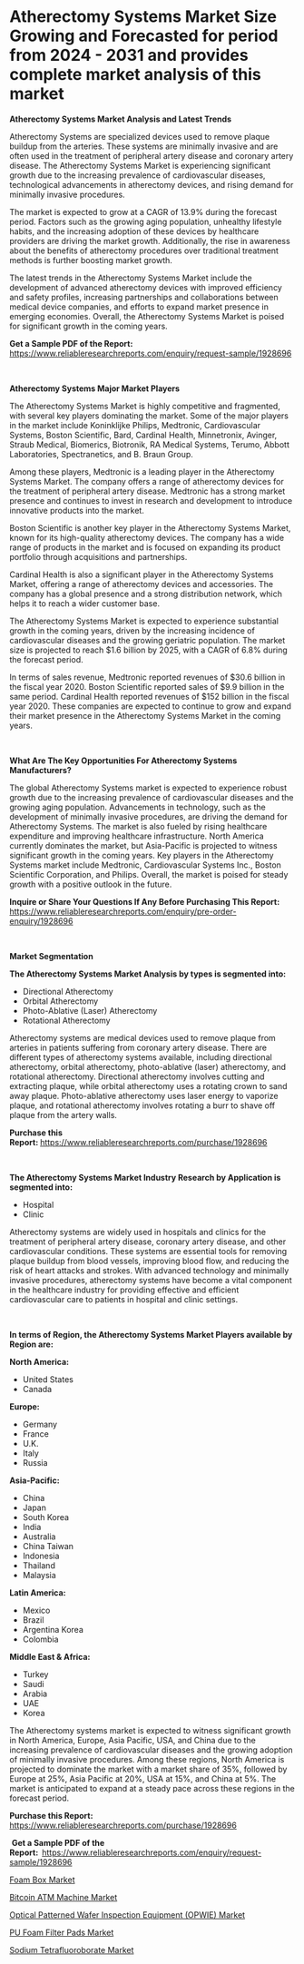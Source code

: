 <p><h1>Atherectomy Systems Market Size Growing and Forecasted for period from 2024 - 2031 and provides complete market analysis of this market</h1></p><p><strong>Atherectomy Systems Market Analysis and Latest Trends</strong></p>
<p><p>Atherectomy Systems are specialized devices used to remove plaque buildup from the arteries. These systems are minimally invasive and are often used in the treatment of peripheral artery disease and coronary artery disease. The Atherectomy Systems Market is experiencing significant growth due to the increasing prevalence of cardiovascular diseases, technological advancements in atherectomy devices, and rising demand for minimally invasive procedures.</p><p>The market is expected to grow at a CAGR of 13.9% during the forecast period. Factors such as the growing aging population, unhealthy lifestyle habits, and the increasing adoption of these devices by healthcare providers are driving the market growth. Additionally, the rise in awareness about the benefits of atherectomy procedures over traditional treatment methods is further boosting market growth.</p><p>The latest trends in the Atherectomy Systems Market include the development of advanced atherectomy devices with improved efficiency and safety profiles, increasing partnerships and collaborations between medical device companies, and efforts to expand market presence in emerging economies. Overall, the Atherectomy Systems Market is poised for significant growth in the coming years.</p></p>
<p><strong>Get a Sample PDF of the Report:&nbsp;</strong> <a href="https://www.reliableresearchreports.com/enquiry/request-sample/1928696">https://www.reliableresearchreports.com/enquiry/request-sample/1928696</a></p>
<p>&nbsp;</p>
<p><strong>Atherectomy Systems Major Market Players</strong></p>
<p><p>The Atherectomy Systems Market is highly competitive and fragmented, with several key players dominating the market. Some of the major players in the market include Koninklijke Philips, Medtronic, Cardiovascular Systems, Boston Scientific, Bard, Cardinal Health, Minnetronix, Avinger, Straub Medical, Biomerics, Biotronik, RA Medical Systems, Terumo, Abbott Laboratories, Spectranetics, and B. Braun Group.</p><p>Among these players, Medtronic is a leading player in the Atherectomy Systems Market. The company offers a range of atherectomy devices for the treatment of peripheral artery disease. Medtronic has a strong market presence and continues to invest in research and development to introduce innovative products into the market.</p><p>Boston Scientific is another key player in the Atherectomy Systems Market, known for its high-quality atherectomy devices. The company has a wide range of products in the market and is focused on expanding its product portfolio through acquisitions and partnerships.</p><p>Cardinal Health is also a significant player in the Atherectomy Systems Market, offering a range of atherectomy devices and accessories. The company has a global presence and a strong distribution network, which helps it to reach a wider customer base.</p><p>The Atherectomy Systems Market is expected to experience substantial growth in the coming years, driven by the increasing incidence of cardiovascular diseases and the growing geriatric population. The market size is projected to reach $1.6 billion by 2025, with a CAGR of 6.8% during the forecast period.</p><p>In terms of sales revenue, Medtronic reported revenues of $30.6 billion in the fiscal year 2020. Boston Scientific reported sales of $9.9 billion in the same period. Cardinal Health reported revenues of $152 billion in the fiscal year 2020. These companies are expected to continue to grow and expand their market presence in the Atherectomy Systems Market in the coming years.</p></p>
<p>&nbsp;</p>
<p><strong>What Are The Key Opportunities For Atherectomy Systems Manufacturers?</strong></p>
<p><p>The global Atherectomy Systems market is expected to experience robust growth due to the increasing prevalence of cardiovascular diseases and the growing aging population. Advancements in technology, such as the development of minimally invasive procedures, are driving the demand for Atherectomy Systems. The market is also fueled by rising healthcare expenditure and improving healthcare infrastructure. North America currently dominates the market, but Asia-Pacific is projected to witness significant growth in the coming years. Key players in the Atherectomy Systems market include Medtronic, Cardiovascular Systems Inc., Boston Scientific Corporation, and Philips. Overall, the market is poised for steady growth with a positive outlook in the future.</p></p>
<p><strong>Inquire or Share Your Questions If Any Before Purchasing This Report:</strong> <a href="https://www.reliableresearchreports.com/enquiry/pre-order-enquiry/1928696">https://www.reliableresearchreports.com/enquiry/pre-order-enquiry/1928696</a></p>
<p>&nbsp;</p>
<p><strong>Market Segmentation</strong></p>
<p><strong>The Atherectomy Systems Market Analysis by types is segmented into:</strong></p>
<p><ul><li>Directional Atherectomy</li><li>Orbital Atherectomy</li><li>Photo-Ablative (Laser) Atherectomy</li><li>Rotational Atherectomy</li></ul></p>
<p><p>Atherectomy systems are medical devices used to remove plaque from arteries in patients suffering from coronary artery disease. There are different types of atherectomy systems available, including directional atherectomy, orbital atherectomy, photo-ablative (laser) atherectomy, and rotational atherectomy. Directional atherectomy involves cutting and extracting plaque, while orbital atherectomy uses a rotating crown to sand away plaque. Photo-ablative atherectomy uses laser energy to vaporize plaque, and rotational atherectomy involves rotating a burr to shave off plaque from the artery walls.</p></p>
<p><strong>Purchase this Report:&nbsp;</strong><a href="https://www.reliableresearchreports.com/purchase/1928696">https://www.reliableresearchreports.com/purchase/1928696</a></p>
<p>&nbsp;</p>
<p><strong>The Atherectomy Systems Market Industry Research by Application is segmented into:</strong></p>
<p><ul><li>Hospital</li><li>Clinic</li></ul></p>
<p><p>Atherectomy systems are widely used in hospitals and clinics for the treatment of peripheral artery disease, coronary artery disease, and other cardiovascular conditions. These systems are essential tools for removing plaque buildup from blood vessels, improving blood flow, and reducing the risk of heart attacks and strokes. With advanced technology and minimally invasive procedures, atherectomy systems have become a vital component in the healthcare industry for providing effective and efficient cardiovascular care to patients in hospital and clinic settings.</p></p>
<p>&nbsp;</p>
<p><strong>In terms of Region, the Atherectomy Systems Market Players available by Region are:</strong></p>
<p>
    <p> <strong> North America: </strong>
        <ul>
            <li>United States</li>
            <li>Canada</li>
        </ul>
        </p> 
    <p> <strong> Europe: </strong>
        <ul>
            <li>Germany</li>
            <li>France</li>
            <li>U.K.</li>
            <li>Italy</li>
            <li>Russia</li>
        </ul>
        </p> 
    <p> <strong> Asia-Pacific: </strong>
        <ul>
            <li>China</li>
            <li>Japan</li>
            <li>South Korea</li>
            <li>India</li>
            <li>Australia</li>
            <li>China Taiwan</li>
            <li>Indonesia</li>
            <li>Thailand</li>
            <li>Malaysia</li>
        </ul>
        </p> 
    <p> <strong> Latin America: </strong>
        <ul>
            <li>Mexico</li>
            <li>Brazil</li>
            <li>Argentina Korea</li>
            <li>Colombia</li>
        </ul>
        </p> 
    <p> <strong> Middle East & Africa: </strong>
        <ul>
            <li>Turkey</li>
            <li>Saudi</li>
            <li>Arabia</li>
            <li>UAE</li>
            <li>Korea</li>
        </ul>
    </p>
    </p>
<p><p>The Atherectomy systems market is expected to witness significant growth in North America, Europe, Asia Pacific, USA, and China due to the increasing prevalence of cardiovascular diseases and the growing adoption of minimally invasive procedures. Among these regions, North America is projected to dominate the market with a market share of 35%, followed by Europe at 25%, Asia Pacific at 20%, USA at 15%, and China at 5%. The market is anticipated to expand at a steady pace across these regions in the forecast period.</p></p>
<p><strong>Purchase this Report: </strong><a href="https://www.reliableresearchreports.com/purchase/1928696">https://www.reliableresearchreports.com/purchase/1928696</a></p>
<p>&nbsp;<strong>Get a Sample PDF of the Report:&nbsp;&nbsp;</strong><a href="https://www.reliableresearchreports.com/enquiry/request-sample/1928696">https://www.reliableresearchreports.com/enquiry/request-sample/1928696</a></p>
<p><strong></strong></p>
<p><p><a href="https://view.publitas.com/reportprime-1/foam-box-market-challenges-opportunities-and-growth-drivers-and-major-market-players-forecasted-for-period-from-2024-2031/">Foam Box Market</a></p><p><a href="https://skillful-vermicelli-b89.notion.site/Bitcoin-ATM-Machine-Market-Size-Growth-Outlook-from-2024-to-2031-projecting-at-Market-s-Trends-Ana-3572d57c85e447f0bb6e10c20c3961ef">Bitcoin ATM Machine Market</a></p><p><a href="https://simplistic-meeting-7ee.notion.site/Optical-Patterned-Wafer-Inspection-Equipment-OPWIE-Market-Research-Report-Provides-Critical-Insigh-9a6317db9f2547938b5257d7136f057a">Optical Patterned Wafer Inspection Equipment (OPWIE) Market</a></p><p><a href="https://eight-handstand-8fb.notion.site/Decoding-the-PU-Foam-Filter-Pads-Market-A-Deep-Dive-into-the-Latest-Market-Trends-Market-Segmentat-5ded858c7a2641b69a5669697c04b81a">PU Foam Filter Pads Market</a></p><p><a href="https://view.publitas.com/reportprime-1/sodium-tetrafluoroborate-market-research-report-provides-thorough-industry-overview-which-offers-an-in-depth-analysis-of-product-trends-and-new-market-divisions/">Sodium Tetrafluoroborate Market</a></p></p>